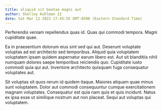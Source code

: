 ```yaml
---
title: aliquid sit beatae magni aut
author: Shelley Kuhlman II
date: Sat Mar 12 2022 17:45:55 GMT-0500 (Eastern Standard Time)
---
```

Perferendis veniam repellendus quas id. Quas qui commodi tempora. Magni cupiditate quae.

 Ea in praesentium dolorum eius sint sed qui aut. Deserunt voluptate voluptas ad est architecto sed temporibus. Aliquid quia voluptatem voluptatem ipsam quidem aspernatur earum libero est. Aut sit blanditiis nihil numquam dolores saepe temporibus reiciendis quo. Cupiditate iusto commodi quia qui aut. Inventore architecto quisquam fuga consequatur voluptates aut.

 Sit voluptas sit quos rerum id quidem itaque. Maiores aliquam quae minus sunt voluptatem. Dolor aut commodi consequuntur cumque exercitationem magnam voluptates. Consequatur est quia nam quis et quis incidunt. Natus ex ipsa esse ut similique nostrum aut non placeat. Sequi aut voluptas qui voluptatem.